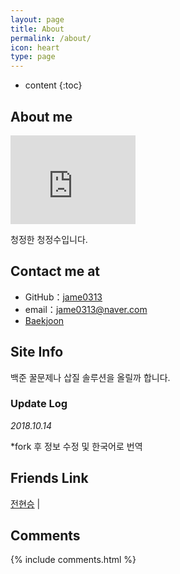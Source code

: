 ```yaml
---
layout: page
title: About
permalink: /about/
icon: heart
type: page
---
```


* content
{:toc}

## About me

<iframe src="https://githubbadge.appspot.com/jame0313?s=1" style="border: 0;height: 142px;width: 200px;overflow: hidden;" frameBorder="0"></iframe>

청정한 청정수입니다.

## Contact me at

* GitHub：[jame0313](https://github.com/jame0313)
* email：jame0313@naver.com
* [Baekjoon](https://www.acmicpc.net/user/jame0313)

## Site Info

백준 꿀문제나 삽질 솔루션을 올릴까 합니다.

### Update Log

*2018.10.14*

*fork 후 정보 수정 및 한국어로 번역

## Friends Link

[전현승](http://dogdriip.tistory.com/) \|

## Comments

{% include comments.html %}
